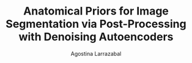 ---
paperId: 4
author: Agostina Larrazabal
publicationauthor: Larrazabal, A.
title: Anatomical Priors for Image Segmentation via Post-Processing with Denoising Autoencoders
pdf: Poster_Larrazabal_Agostina.pdf
poster: --
alt: --
type: Poster
topic: Medical Imaging
link: https://doi.org/10.52591/lxai2019120825
conference: neurips
year: 2019
tags: neurips-2019
location: Vancouver, Canada
---